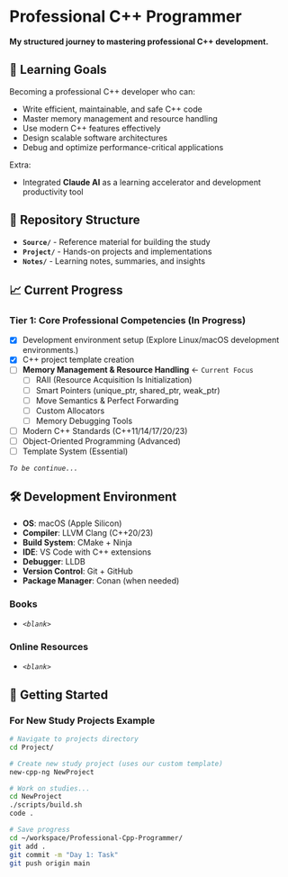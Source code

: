 # Professional C++ Programmer

**My structured journey to mastering professional C++ development.**

## 🎯 Learning Goals

Becoming a professional C++ developer who can:
- Write efficient, maintainable, and safe C++ code
- Master memory management and resource handling  
- Use modern C++ features effectively
- Design scalable software architectures
- Debug and optimize performance-critical applications

Extra:
- Integrated **Claude AI** as a learning accelerator and development productivity tool

## 📁 Repository Structure

- **`Source/`** - Reference material for building the study
- **`Project/`** - Hands-on projects and implementations
- **`Notes/`** - Learning notes, summaries, and insights

## 📈 Current Progress

### Tier 1: Core Professional Competencies (In Progress)
- [x] Development environment setup (Explore Linux/macOS development environments.) 
- [x] C++ project template creation
- [ ] **Memory Management & Resource Handling** ← `Current Focus`
  - [ ] RAII (Resource Acquisition Is Initialization)
  - [ ] Smart Pointers (unique_ptr, shared_ptr, weak_ptr)
  - [ ] Move Semantics & Perfect Forwarding
  - [ ] Custom Allocators
  - [ ] Memory Debugging Tools
- [ ] Modern C++ Standards (C++11/14/17/20/23)
- [ ] Object-Oriented Programming (Advanced)
- [ ] Template System (Essential)

*`To be continue...`*

## 🛠️ Development Environment

- **OS**: macOS (Apple Silicon)
- **Compiler**: LLVM Clang (C++20/23)
- **Build System**: CMake + Ninja
- **IDE**: VS Code with C++ extensions
- **Debugger**: LLDB
- **Version Control**: Git + GitHub
- **Package Manager**: Conan (when needed)

### Books

- *`<blank>`*

### Online Resources

- *`<blank>`*

## 🚀 Getting Started

### For New Study Projects Example
```bash
# Navigate to projects directory
cd Project/

# Create new study project (uses our custom template)
new-cpp-ng NewProject

# Work on studies...
cd NewProject
./scripts/build.sh
code .

# Save progress
cd ~/workspace/Professional-Cpp-Programmer/
git add .
git commit -m "Day 1: Task"
git push origin main